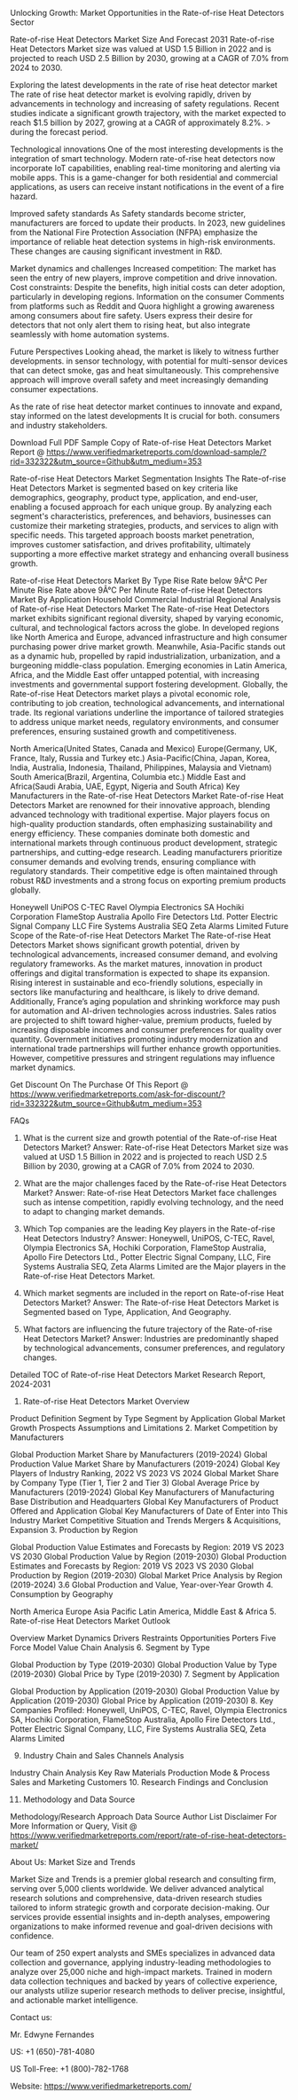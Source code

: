 Unlocking Growth: Market Opportunities in the Rate-of-rise Heat Detectors Sector


Rate-of-rise Heat Detectors Market Size And Forecast 2031
Rate-of-rise Heat Detectors Market size was valued at USD 1.5 Billion in 2022 and is projected to reach USD 2.5 Billion by 2030, growing at a CAGR of 7.0% from 2024 to 2030.

Exploring the latest developments in the rate of rise heat detector market
The rate of rise heat detector market is evolving rapidly, driven by advancements in technology and increasing of safety regulations. Recent studies indicate a significant growth trajectory, with the market expected to reach $1.5 billion by 2027, growing at a CAGR of approximately 8.2%. > during the forecast period.

Technological innovations
One of the most interesting developments is the integration of smart technology. Modern rate-of-rise heat detectors now incorporate IoT capabilities, enabling real-time monitoring and alerting via mobile apps. This is a game-changer for both residential and commercial applications, as users can receive instant notifications in the event of a fire hazard.

Improved safety standards
As Safety standards become stricter, manufacturers are forced to update their products. In 2023, new guidelines from the National Fire Protection Association (NFPA) emphasize the importance of reliable heat detection systems in high-risk environments. These changes are causing significant investment in R&D.

Market dynamics and challenges
Increased competition: The market has seen the entry of new players, improve competition and drive innovation.
Cost constraints: Despite the benefits, high initial costs can deter adoption, particularly in developing regions.
Information on the consumer
Comments from platforms such as Reddit and Quora highlight a growing awareness among consumers about fire safety. Users express their desire for detectors that not only alert them to rising heat, but also integrate seamlessly with home automation systems.

Future Perspectives
Looking ahead, the market is likely to witness further developments. in sensor technology, with potential for multi-sensor devices that can detect smoke, gas and heat simultaneously. This comprehensive approach will improve overall safety and meet increasingly demanding consumer expectations.

As the rate of rise heat detector market continues to innovate and expand, stay informed on the latest developments It is crucial for both. consumers and industry stakeholders.

Download Full PDF Sample Copy of Rate-of-rise Heat Detectors Market Report @ https://www.verifiedmarketreports.com/download-sample/?rid=332322&utm_source=Github&utm_medium=353

Rate-of-rise Heat Detectors Market Segmentation Insights
The Rate-of-rise Heat Detectors Market is segmented based on key criteria like demographics, geography, product type, application, and end-user, enabling a focused approach for each unique group. By analyzing each segment's characteristics, preferences, and behaviors, businesses can customize their marketing strategies, products, and services to align with specific needs. This targeted approach boosts market penetration, improves customer satisfaction, and drives profitability, ultimately supporting a more effective market strategy and enhancing overall business growth.

Rate-of-rise Heat Detectors Market By Type
Rise Rate below 9Â°C Per Minute
Rise Rate above 9Â°C Per Minute
Rate-of-rise Heat Detectors Market By Application
Household
Commercial
Industrial
Regional Analysis of Rate-of-rise Heat Detectors Market
The Rate-of-rise Heat Detectors market exhibits significant regional diversity, shaped by varying economic, cultural, and technological factors across the globe. In developed regions like North America and Europe, advanced infrastructure and high consumer purchasing power drive market growth. Meanwhile, Asia-Pacific stands out as a dynamic hub, propelled by rapid industrialization, urbanization, and a burgeoning middle-class population. Emerging economies in Latin America, Africa, and the Middle East offer untapped potential, with increasing investments and governmental support fostering development. Globally, the Rate-of-rise Heat Detectors market plays a pivotal economic role, contributing to job creation, technological advancements, and international trade. Its regional variations underline the importance of tailored strategies to address unique market needs, regulatory environments, and consumer preferences, ensuring sustained growth and competitiveness.

North America(United States, Canada and Mexico)
Europe(Germany, UK, France, Italy, Russia and Turkey etc.)
Asia-Pacific(China, Japan, Korea, India, Australia, Indonesia, Thailand, Philippines, Malaysia and Vietnam)
South America(Brazil, Argentina, Columbia etc.)
Middle East and Africa(Saudi Arabia, UAE, Egypt, Nigeria and South Africa)
Key Manufacturers in the Rate-of-rise Heat Detectors Market
Rate-of-rise Heat Detectors Market are renowned for their innovative approach, blending advanced technology with traditional expertise. Major players focus on high-quality production standards, often emphasizing sustainability and energy efficiency. These companies dominate both domestic and international markets through continuous product development, strategic partnerships, and cutting-edge research. Leading manufacturers prioritize consumer demands and evolving trends, ensuring compliance with regulatory standards. Their competitive edge is often maintained through robust R&D investments and a strong focus on exporting premium products globally.

Honeywell
UniPOS
C-TEC
Ravel
Olympia Electronics SA
Hochiki Corporation
FlameStop Australia
Apollo Fire Detectors Ltd.
Potter Electric Signal Company
LLC
Fire Systems Australia SEQ
Zeta Alarms Limited
Future Scope of the Rate-of-rise Heat Detectors Market
The Rate-of-rise Heat Detectors Market shows significant growth potential, driven by technological advancements, increased consumer demand, and evolving regulatory frameworks. As the market matures, innovation in product offerings and digital transformation is expected to shape its expansion. Rising interest in sustainable and eco-friendly solutions, especially in sectors like manufacturing and healthcare, is likely to drive demand. Additionally, France’s aging population and shrinking workforce may push for automation and AI-driven technologies across industries. Sales ratios are projected to shift toward higher-value, premium products, fueled by increasing disposable incomes and consumer preferences for quality over quantity. Government initiatives promoting industry modernization and international trade partnerships will further enhance growth opportunities. However, competitive pressures and stringent regulations may influence market dynamics.

Get Discount On The Purchase Of This Report @ https://www.verifiedmarketreports.com/ask-for-discount/?rid=332322&utm_source=Github&utm_medium=353

FAQs
1. What is the current size and growth potential of the Rate-of-rise Heat Detectors Market?
Answer: Rate-of-rise Heat Detectors Market size was valued at USD 1.5 Billion in 2022 and is projected to reach USD 2.5 Billion by 2030, growing at a CAGR of 7.0% from 2024 to 2030.

2. What are the major challenges faced by the Rate-of-rise Heat Detectors Market?
Answer: Rate-of-rise Heat Detectors Market face challenges such as intense competition, rapidly evolving technology, and the need to adapt to changing market demands.

3. Which Top companies are the leading Key players in the Rate-of-rise Heat Detectors Industry?
Answer: Honeywell, UniPOS, C-TEC, Ravel, Olympia Electronics SA, Hochiki Corporation, FlameStop Australia, Apollo Fire Detectors Ltd., Potter Electric Signal Company, LLC, Fire Systems Australia SEQ, Zeta Alarms Limited are the Major players in the Rate-of-rise Heat Detectors Market.

4. Which market segments are included in the report on Rate-of-rise Heat Detectors Market?
Answer: The Rate-of-rise Heat Detectors Market is Segmented based on Type, Application, And Geography.

5. What factors are influencing the future trajectory of the Rate-of-rise Heat Detectors Market?
Answer: Industries are predominantly shaped by technological advancements, consumer preferences, and regulatory changes.

Detailed TOC of Rate-of-rise Heat Detectors Market Research Report, 2024-2031
1. Rate-of-rise Heat Detectors Market Overview

Product Definition
Segment by Type
Segment by Application
Global Market Growth Prospects
Assumptions and Limitations
2. Market Competition by Manufacturers

Global Production Market Share by Manufacturers (2019-2024)
Global Production Value Market Share by Manufacturers (2019-2024)
Global Key Players of Industry Ranking, 2022 VS 2023 VS 2024
Global Market Share by Company Type (Tier 1, Tier 2 and Tier 3)
Global Average Price by Manufacturers (2019-2024)
Global Key Manufacturers of Manufacturing Base Distribution and Headquarters
Global Key Manufacturers of Product Offered and Application
Global Key Manufacturers of Date of Enter into This Industry
Market Competitive Situation and Trends
Mergers & Acquisitions, Expansion
3. Production by Region

Global Production Value Estimates and Forecasts by Region: 2019 VS 2023 VS 2030
Global Production Value by Region (2019-2030)
Global Production Estimates and Forecasts by Region: 2019 VS 2023 VS 2030
Global Production by Region (2019-2030)
Global Market Price Analysis by Region (2019-2024) 3.6 Global Production and Value, Year-over-Year Growth
4. Consumption by Geography

North America
Europe
Asia Pacific
Latin America, Middle East & Africa
5. Rate-of-rise Heat Detectors Market Outlook

Overview
Market Dynamics
Drivers
Restraints
Opportunities
Porters Five Force Model
Value Chain Analysis 
6. Segment by Type

Global Production by Type (2019-2030)
Global Production Value by Type (2019-2030)
Global Price by Type (2019-2030)
7. Segment by Application

Global Production by Application (2019-2030)
Global Production Value by Application (2019-2030)
Global Price by Application (2019-2030)
8. Key Companies Profiled: Honeywell, UniPOS, C-TEC, Ravel, Olympia Electronics SA, Hochiki Corporation, FlameStop Australia, Apollo Fire Detectors Ltd., Potter Electric Signal Company, LLC, Fire Systems Australia SEQ, Zeta Alarms Limited

9. Industry Chain and Sales Channels Analysis

Industry Chain Analysis
Key Raw Materials
Production Mode & Process
Sales and Marketing
Customers
10. Research Findings and Conclusion

11. Methodology and Data Source

Methodology/Research Approach
Data Source
Author List
Disclaimer
For More Information or Query, Visit @ https://www.verifiedmarketreports.com/report/rate-of-rise-heat-detectors-market/

About Us: Market Size and Trends

Market Size and Trends is a premier global research and consulting firm, serving over 5,000 clients worldwide. We deliver advanced analytical research solutions and comprehensive, data-driven research studies tailored to inform strategic growth and corporate decision-making. Our services provide essential insights and in-depth analyses, empowering organizations to make informed revenue and goal-driven decisions with confidence.

Our team of 250 expert analysts and SMEs specializes in advanced data collection and governance, applying industry-leading methodologies to analyze over 25,000 niche and high-impact markets. Trained in modern data collection techniques and backed by years of collective experience, our analysts utilize superior research methods to deliver precise, insightful, and actionable market intelligence.

Contact us:

Mr. Edwyne Fernandes

US: +1 (650)-781-4080

US Toll-Free: +1 (800)-782-1768

Website: https://www.verifiedmarketreports.com/
